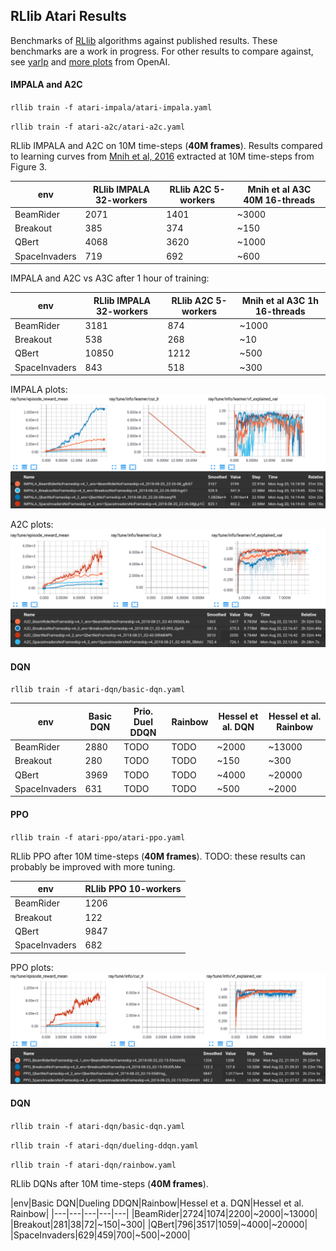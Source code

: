 ## RLlib Atari Results

Benchmarks of [RLlib](https://rllib.io) algorithms against published results. These benchmarks are a work in progress. For other results to compare against, see [yarlp](https://github.com/btaba/yarlp) and [more plots](https://github.com/openai/baselines-results/blob/master/acktr_ppo_acer_a2c_atari.ipynb) from OpenAI.

#### IMPALA and A2C

`rllib train -f atari-impala/atari-impala.yaml`

`rllib train -f atari-a2c/atari-a2c.yaml`

RLlib IMPALA and A2C on 10M time-steps (**40M frames**). Results compared to learning curves from [Mnih et al, 2016](https://arxiv.org/pdf/1602.01783.pdf) extracted at 10M time-steps from Figure 3.

|env|RLlib IMPALA 32-workers|RLlib A2C 5-workers|Mnih et al A3C 40M 16-threads|
|---|---|---|---|
|BeamRider|2071|1401|~3000|
|Breakout|385|374|~150|
|QBert|4068|3620|~1000|
|SpaceInvaders|719|692|~600|

IMPALA and A2C vs A3C after 1 hour of training:

|env|RLlib IMPALA 32-workers|RLlib A2C 5-workers|Mnih et al A3C 1h 16-threads|
|---|---|---|---|
|BeamRider|3181|874|~1000|
|Breakout|538|268|~10|
|QBert|10850|1212|~500|
|SpaceInvaders|843|518|~300|

IMPALA plots:
![tensorboard](/atari-impala/atari-impala.png)

A2C plots:
![tensorboard](/atari-a2c/atari-a2c.png)

#### DQN

`rllib train -f atari-dqn/basic-dqn.yaml`

| env  |  Basic DQN |  Prio. Duel DDQN | Rainbow  |  Hessel et al. DQN |  Hessel et al. Rainbow |
|---|---|---|---|---|---|
|BeamRider|2880|TODO|TODO|~2000|~13000|
|Breakout|280|TODO|TODO|~150|~300|
|QBert|3969|TODO|TODO|~4000|~20000|
|SpaceInvaders|631|TODO|TODO|~500|~2000|

#### PPO

`rllib train -f atari-ppo/atari-ppo.yaml`

RLlib PPO after 10M time-steps (**40M frames**). TODO: these results can probably be improved with more tuning.

|env|RLlib PPO 10-workers|
|---|---|
|BeamRider|1206|
|Breakout|122|
|QBert|9847|
|SpaceInvaders|682|

PPO plots:
![tensorboard](/atari-ppo/atari-ppo.png)

#### DQN

`rllib train -f atari-dqn/basic-dqn.yaml`

`rllib train -f atari-dqn/dueling-ddqn.yaml`

`rllib train -f atari-dqn/rainbow.yaml`

RLlib DQNs after 10M time-steps (**40M frames**).

|env|Basic DQN|Dueling DDQN|Rainbow|Hessel et a. DQN|Hessel et al. Rainbow|
|---|---|---|---|---|
|BeamRider|2724|1074|2200|~2000|~13000|
|Breakout|281|38|72|~150|~300|
|QBert|796|3517|1059|~4000|~20000|
|SpaceInvaders|629|459|700|~500|~2000|
